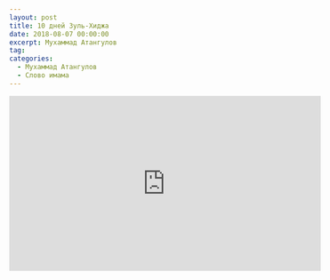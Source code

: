 ```yaml
---
layout: post
title: 10 дней Зуль-Хиджа
date: 2018-08-07 00:00:00
excerpt: Мухаммад Атангулов
tag:
categories:
  - Мухаммад Атангулов
  - Слово имама
---
```


<iframe width="560" height="315" src="https://www.youtube.com/embed/dfnGIpDN_Ng" frameborder="0" allow="autoplay; encrypted-media" allowfullscreen=""> </iframe>